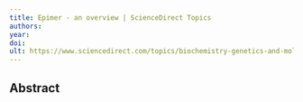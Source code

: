 ```yaml
---
title: Epimer - an overview | ScienceDirect Topics
authors: 
year: 
doi: 
ult: https://www.sciencedirect.com/topics/biochemistry-genetics-and-molecular-biology/epimer
---
```

## Abstract

